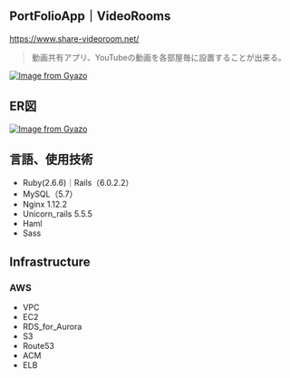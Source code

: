 ## PortFolioApp｜VideoRooms

https://www.share-videoroom.net/
>動画共有アプリ、YouTubeの動画を各部屋毎に設置することが出来る。

[![Image from Gyazo](https://i.gyazo.com/5a98ddaeb3f8000700304e1036489a41.gif)](https://gyazo.com/5a98ddaeb3f8000700304e1036489a41)

## ER図
[![Image from Gyazo](https://i.gyazo.com/43e1d0f799570f95fe6f2bc12d1cad3c.png)](https://gyazo.com/43e1d0f799570f95fe6f2bc12d1cad3c)

## 言語、使用技術

- Ruby(2.6.6)｜Rails（6.0.2.2）
- MySQL（5.7）
- Nginx 1.12.2
- Unicorn_rails 5.5.5
- Haml
- Sass
## Infrastructure
### AWS

- VPC
- EC2
- RDS_for_Aurora
- S3
- Route53
- ACM
- ELB
